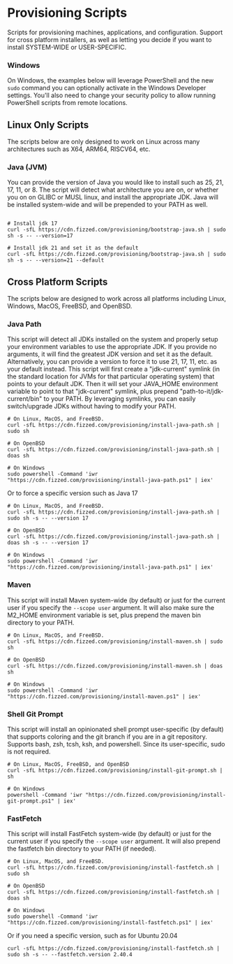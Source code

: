 # Provisioning Scripts

Scripts for provisioning machines, applications, and configuration. Support for cross platform installers, as well
as letting you decide if you want to install SYSTEM-WIDE or USER-SPECIFIC.

### Windows

On Windows, the examples below will leverage PowerShell and the new `sudo` command you can optionally activate in
the Windows Developer settings. You'll also need to change your security policy to allow running PowerShell scripts
from remote locations.



## Linux Only Scripts

The scripts below are only designed to work on Linux across many architectures such as X64, ARM64, RISCV64, etc.

### Java (JVM)

You can provide the version of Java you would like to install such as 25, 21, 17, 11, or 8. The script will detect
what architecture you are on, or whether you on on GLIBC or MUSL linux, and install the appropriate JDK. Java will
be installed system-wide and will be prepended to your PATH as well.

```shell

# Install jdk 17
curl -sfL https://cdn.fizzed.com/provisioning/bootstrap-java.sh | sudo sh -s -- --version=17

# Install jdk 21 and set it as the default
curl -sfL https://cdn.fizzed.com/provisioning/bootstrap-java.sh | sudo sh -s -- --version=21 --default
```



## Cross Platform Scripts

The scripts below are designed to work across all platforms including Linux, Windows, MacOS, FreeBSD, and OpenBSD.


### Java Path

This script will detect all JDKs installed on the system and properly setup your environment variables to use the
appropriate JDK. If you provide no arguments, it will find the greatest JDK version and set it as the default. 
Alternatively, you can provide a version to force it to use 21, 17, 11, etc. as your default instead. This script will
first create a "jdk-current" symlink (in the standard location for JVMs for that particular operating system) that points
to your default JDK. Then it will set your JAVA_HOME environment variable to point to that "jdk-current" symlink, plus
prepend "path-to-it/jdk-current/bin" to your PATH. By leveraging symlinks, you can easily switch/upgrade JDKs without
having to modify your PATH.

```shell
# On Linux, MacOS, and FreeBSD.
curl -sfL https://cdn.fizzed.com/provisioning/install-java-path.sh | sudo sh

# On OpenBSD
curl -sfL https://cdn.fizzed.com/provisioning/install-java-path.sh | doas sh

# On Windows
sudo powershell -Command 'iwr "https://cdn.fizzed.com/provisioning/install-java-path.ps1" | iex'
```

Or to force a specific version such as Java 17

```shell
# On Linux, MacOS, and FreeBSD.
curl -sfL https://cdn.fizzed.com/provisioning/install-java-path.sh | sudo sh -s -- --version 17

# On OpenBSD
curl -sfL https://cdn.fizzed.com/provisioning/install-java-path.sh | doas sh -s -- --version 17

# On Windows
sudo powershell -Command 'iwr "https://cdn.fizzed.com/provisioning/install-java-path.ps1" | iex'
```


### Maven

This script will install Maven system-wide (by default) or just for the current user if you specify the `--scope user`
argument. It will also make sure the M2_HOME environment variable is set, plus prepend the maven bin directory to
your PATH.

```shell
# On Linux, MacOS, and FreeBSD.
curl -sfL https://cdn.fizzed.com/provisioning/install-maven.sh | sudo sh

# On OpenBSD
curl -sfL https://cdn.fizzed.com/provisioning/install-maven.sh | doas sh

# On Windows
sudo powershell -Command 'iwr "https://cdn.fizzed.com/provisioning/install-maven.ps1" | iex'
```



### Shell Git Prompt

This script will install an opinionated shell prompt user-specific (by default) that supports coloring and the git branch
if you are in a git repository. Supports bash, zsh, tcsh, ksh, and powershell. Since its user-specific, sudo is not
required.

```shell
# On Linux, MacOS, FreeBSD, and OpenBSD
curl -sfL https://cdn.fizzed.com/provisioning/install-git-prompt.sh | sh

# On Windows
powershell -Command 'iwr "https://cdn.fizzed.com/provisioning/install-git-prompt.ps1" | iex'
```



### FastFetch

This script will install FastFetch system-wide (by default) or just for the current user if you specify the `--scope user`
argument. It will also prepend the fastfetch bin directory to your PATH (if needed).

```shell
# On Linux, MacOS, and FreeBSD.
curl -sfL https://cdn.fizzed.com/provisioning/install-fastfetch.sh | sudo sh

# On OpenBSD
curl -sfL https://cdn.fizzed.com/provisioning/install-fastfetch.sh | doas sh

# On Windows
sudo powershell -Command 'iwr "https://cdn.fizzed.com/provisioning/install-fastfetch.ps1" | iex'
```

Or if you need a specific version, such as for Ubuntu 20.04

```shell
curl -sfL https://cdn.fizzed.com/provisioning/install-fastfetch.sh | sudo sh -s -- --fastfetch.version 2.40.4
```
